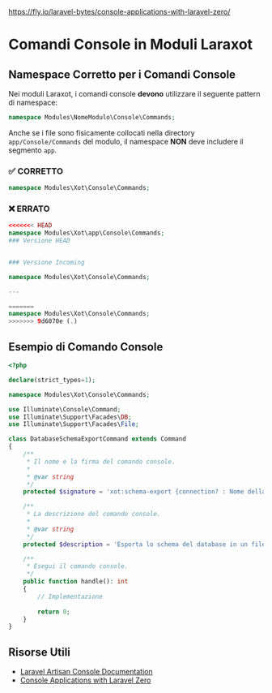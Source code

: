 https://fly.io/laravel-bytes/console-applications-with-laravel-zero/

# Comandi Console in Moduli Laraxot

## Namespace Corretto per i Comandi Console

Nei moduli Laraxot, i comandi console **devono** utilizzare il seguente pattern di namespace:

```php
namespace Modules\NomeModulo\Console\Commands;
```

Anche se i file sono fisicamente collocati nella directory `app/Console/Commands` del modulo, il namespace **NON** deve includere il segmento `app`.

### ✅ CORRETTO
```php
namespace Modules\Xot\Console\Commands;
```

### ❌ ERRATO
```php
<<<<<<< HEAD
namespace Modules\Xot\app\Console\Commands;
### Versione HEAD


### Versione Incoming

namespace Modules\Xot\Console\Commands;

---

=======
namespace Modules\Xot\Console\Commands;
>>>>>>> 9d6070e (.)
```

## Esempio di Comando Console

```php
<?php

declare(strict_types=1);

namespace Modules\Xot\Console\Commands;

use Illuminate\Console\Command;
use Illuminate\Support\Facades\DB;
use Illuminate\Support\Facades\File;

class DatabaseSchemaExportCommand extends Command
{
    /**
     * Il nome e la firma del comando console.
     *
     * @var string
     */
    protected $signature = 'xot:schema-export {connection? : Nome della connessione database} {--output=docs/db_schema.json : Percorso file di output}';

    /**
     * La descrizione del comando console.
     *
     * @var string
     */
    protected $description = 'Esporta lo schema del database in un file JSON completo';

    /**
     * Esegui il comando console.
     */
    public function handle(): int
    {
        // Implementazione
        
        return 0;
    }
}
```

## Risorse Utili
- [Laravel Artisan Console Documentation](https://laravel.com/docs/10.x/artisan)
- [Console Applications with Laravel Zero](https://fly.io/laravel-bytes/console-applications-with-laravel-zero/)

